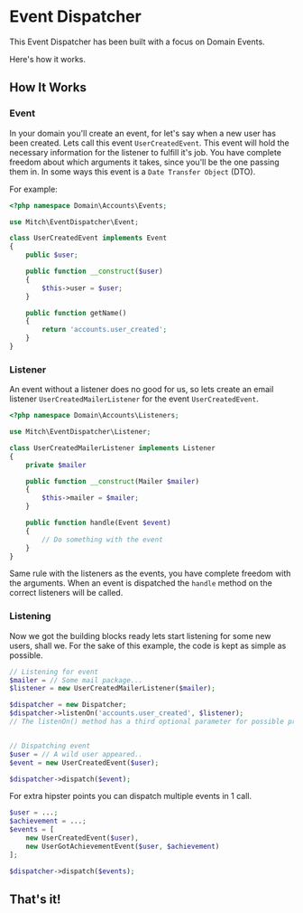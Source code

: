 # Event Dispatcher

This Event Dispatcher has been built with a focus on Domain Events.

Here's how it works.

## How It Works

### Event
In your domain you'll create an event, for let's say when a new user has been created.
Lets call this event `UserCreatedEvent`. This event will hold the necessary information for the listener to fulfill it's job.
You have complete freedom about which arguments it takes, since you'll be the one passing them in.
In some ways this event is a `Date Transfer Object` (DTO).

For example:

```php
<?php namespace Domain\Accounts\Events;

use Mitch\EventDispatcher\Event;

class UserCreatedEvent implements Event
{
    public $user;

    public function __construct($user)
    {
        $this->user = $user;
    }

    public function getName()
    {
        return 'accounts.user_created';
    }
}
```

### Listener
An event without a listener does no good for us, so lets create an email listener `UserCreatedMailerListener` for the event `UserCreatedEvent`.

```php
<?php namespace Domain\Accounts\Listeners;

use Mitch\EventDispatcher\Listener;

class UserCreatedMailerListener implements Listener
{
    private $mailer

    public function __construct(Mailer $mailer)
    {
        $this->mailer = $mailer;
    }

    public function handle(Event $event)
    {
        // Do something with the event
    }
}
```

Same rule with the listeners as the events, you have complete freedom with the arguments.
When an event is dispatched the `handle` method on the correct listeners will be called.

### Listening
Now we got the building blocks ready lets start listening for some new users, shall we.
For the sake of this example, the code is kept as simple as possible.

```php
// Listening for event
$mailer = // Some mail package...
$listener = new UserCreatedMailerListener($mailer);

$dispatcher = new Dispatcher;
$dispatcher->listenOn('accounts.user_created', $listener);
// The listenOn() method has a third optional parameter for possible priority.


// Dispatching event
$user = // A wild user appeared..
$event = new UserCreatedEvent($user);

$dispatcher->dispatch($event);
```

For extra hipster points you can dispatch multiple events in 1 call.

```php
$user = ...;
$achievement = ...;
$events = [
    new UserCreatedEvent($user),
    new UserGotAchievementEvent($user, $achievement)
];

$dispatcher->dispatch($events);
```

## That's it!
